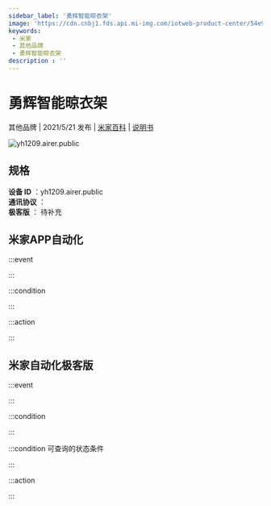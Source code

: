 ```yaml
---
sidebar_label: '勇辉智能晾衣架'
image: 'https://cdn.cnbj1.fds.api.mi-img.com/iotweb-product-center/54e9c8997d8123ec1a24dacaba74ec86_产品图（小）.png?GalaxyAccessKeyId=AKVGLQWBOVIRQ3XLEW&Expires=9223372036854775807&Signature=Ck75tYNpvuVUJozjHJRqNYdOgBc='
keywords: 
 - 米家
 - 其他品牌
 - 勇辉智能晾衣架
description : ''
---
```

# 勇辉智能晾衣架

其他品牌 | 2021/5/21 发布 | [米家百科](https://home.mi.com/webapp/content/baike/product/index.html?model=yh1209.airer.public) | [说明书](https://home.mi.com/views/introduction.html?model=yh1209.airer.public&region=cn)

![yh1209.airer.public](https://cdn.cnbj1.fds.api.mi-img.com/iotweb-product-center/54e9c8997d8123ec1a24dacaba74ec86_产品图（小）.png?GalaxyAccessKeyId=AKVGLQWBOVIRQ3XLEW&Expires=9223372036854775807&Signature=Ck75tYNpvuVUJozjHJRqNYdOgBc=)

## 规格  
> 
**设备 ID** ：yh1209.airer.public  
**通讯协议** ：  
**极客版**  ： 待补充 


## 米家APP自动化  

:::event  

:::

:::condition  

:::

:::action   

:::

## 米家自动化极客版  

:::event  

:::

:::condition  

:::

:::condition 可查询的状态条件  

:::

:::action  

:::

        
